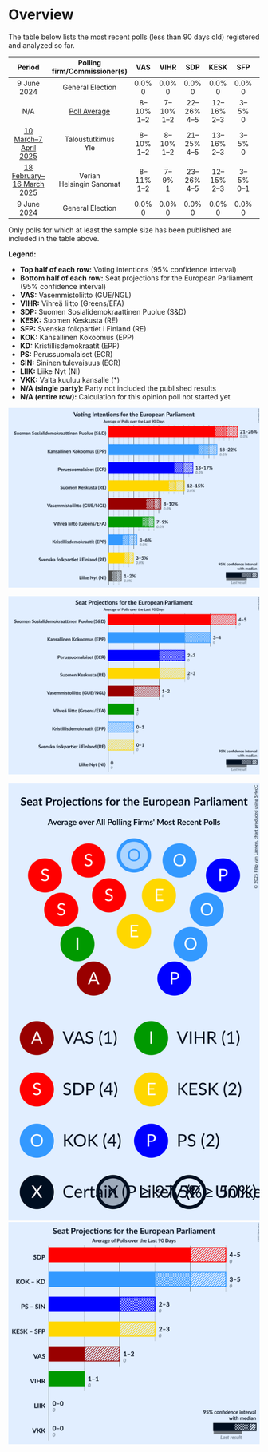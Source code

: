 # Overview

The table below lists the most recent polls (less than 90 days old) registered and analyzed so far.

| Period     | Polling firm/Commissioner(s) | VAS | VIHR | SDP | KESK | SFP | KOK | KD | PS | SIN | LIIK | VKK |
|:----------:|:----------------------------:|:--:|:--:|:--:|:--:|:--:|:--:|:--:|:--:|:--:|:--:|:--:|
| 9 June 2024 | General Election | 0.0% <br> 0 | 0.0% <br> 0 | 0.0% <br> 0 | 0.0% <br> 0 | 0.0% <br> 0 | 0.0% <br> 0 | 0.0% <br> 0 | 0.0% <br> 0 | 0.0% <br> 0 | 0.0% <br> 0 | 0.0% <br> 0 |
| N/A | [Poll Average](average.html) | 8–10% <br> 1–2 | 7–10% <br> 1–2 | 22–26% <br> 4–5 | 12–16% <br> 2–3 | 3–5% <br> 0 | 18–21% <br> 3–4 | 3–5% <br> 0 | 13–17% <br> 2–3 | N/A <br> N/A | 0–2% <br> 0 | N/A <br> N/A |
| [10 March–7 April 2025](2025-04-07-Taloustutkimus.html) | Taloustutkimus <br> Yle | 8–10% <br> 1–2 | 8–10% <br> 1–2 | 21–25% <br> 4–5 | 13–16% <br> 2–3 | 3–5% <br> 0 | 18–22% <br> 3–4 | 3–5% <br> 0 | 14–17% <br> 2–3 | N/A <br> N/A | 0–1% <br> 0 | N/A <br> N/A |
| [18 February–16 March 2025](2025-03-16-Verian.html) | Verian <br> Helsingin Sanomat | 8–11% <br> 1–2 | 7–9% <br> 1 | 23–26% <br> 4–5 | 12–15% <br> 2–3 | 3–5% <br> 0–1 | 18–21% <br> 3–4 | 3–4% <br> 0 | 13–16% <br> 2–3 | N/A <br> N/A | 2–3% <br> 0 | N/A <br> N/A |
| 9 June 2024 | General Election | 0.0% <br> 0 | 0.0% <br> 0 | 0.0% <br> 0 | 0.0% <br> 0 | 0.0% <br> 0 | 0.0% <br> 0 | 0.0% <br> 0 | 0.0% <br> 0 | 0.0% <br> 0 | 0.0% <br> 0 | 0.0% <br> 0 |

Only polls for which at least the sample size has been published are included in the table above.

**Legend:**
+ **Top half of each row:** Voting intentions (95% confidence interval)
+ **Bottom half of each row:** Seat projections for the European Parliament (95% confidence interval)
+ **VAS:** Vasemmistoliitto (GUE/NGL)
+ **VIHR:** Vihreä liitto (Greens/EFA)
+ **SDP:** Suomen Sosialidemokraattinen Puolue (S&D)
+ **KESK:** Suomen Keskusta (RE)
+ **SFP:** Svenska folkpartiet i Finland (RE)
+ **KOK:** Kansallinen Kokoomus (EPP)
+ **KD:** Kristillisdemokraatit (EPP)
+ **PS:** Perussuomalaiset (ECR)
+ **SIN:** Sininen tulevaisuus (ECR)
+ **LIIK:** Liike Nyt (NI)
+ **VKK:** Valta kuuluu kansalle (*)
+ **N/A (single party):** Party not included the published results
+ **N/A (entire row):** Calculation for this opinion poll not started yet


![Graph with voting intentions not yet produced](average.png "Voting Intentions")

![Graph with seats not yet produced](average-seats.png "Seats")

![Graph with seating plan not yet produced](average-seating-plan.png "Seating Plan")
![Graph with coalitions seats not yet produced](average-coalitions-seats.png "Coalitions Seats")
